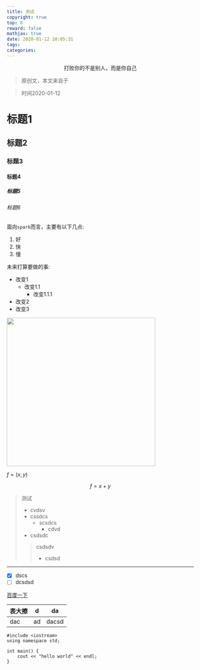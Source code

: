 ```yaml
---
title: 测试
copyright: true
top: 0
reward: false
mathjax: true
date: 2020-01-12 10:05:31
tags:
categories:
---
```


<center>打败你的不是别人，而是你自己</center>

> 原创文，本文来自于

> 时间2020-01-12

# 标题1
## 标题2
### 标题3
#### 标题4
##### 标题5
###### 标题6

面向`spark`而言，主要有以下几点:
1. 好
2. 快
3. 慢

未来打算要做的事:
- 改变1
    - 改变1.1
        - 改变1.1.1
- 改变2
- 改变3

<img src = "图片1.jpg" width=400 height=400>

$f=(x,y)$

$$f = x + y$$


> 测试
> - cvdsv
> - cssdcs
>   - scsdcs
>       - cdvd
> - csdsdc
> > csdsdv
> > - csdsd

-----

* [x] dscs
* [ ] dcsdsd

[百度一下](wwww.baidu.com)

| 表大擦 | d | da |
| --- | --- | --- |
| dac | ad | dacsd |


```
#include <iostream>
using namespace std;

int main() {
    cout << "hello world" << endl;
}
```